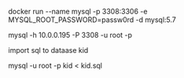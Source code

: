  docker run --name mysql -p 3308:3306 -e MYSQL_ROOT_PASSWORD=passw0rd -d mysql:5.7

 mysql -h 10.0.0.195 -P 3308 -u root -p

import sql to dataase kid

mysql -u root -p kid < kid.sql